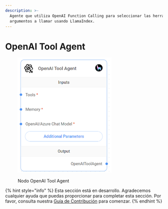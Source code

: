 ```yaml
---
description: >-
  Agente que utiliza OpenAI Function Calling para seleccionar las herramientas y
  argumentos a llamar usando LlamaIndex.
---
```


# OpenAI Tool Agent

<figure><img src="../../../../.gitbook/assets/image (9) (1) (1).png" alt="" width="301"><figcaption><p>Nodo OpenAI Tool Agent</p></figcaption></figure>

{% hint style="info" %}
Esta sección está en desarrollo. Agradecemos cualquier ayuda que puedas proporcionar para completar esta sección. Por favor, consulta nuestra [Guía de Contribución](../../../../contributing/) para comenzar.
{% endhint %}
